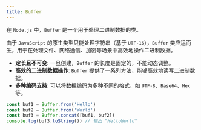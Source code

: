 ```yaml
---
title: Buffer
---
```


在 `Node.js` 中，`Buffer` 是一个用于处理二进制数据的类。

由于 `JavaScript` 的原生类型只能处理字符串（基于 `UTF-16`），`Buffer` 类应运而生，用于在处理文件、网络通信、加密等场景中高效地操作二进制数据。

- **定长且不可变**: 一旦创建，`Buffer` 的长度是固定的，不能动态调整。
- **高效的二进制数据操作**: `Buffer` 提供了一系列方法，能够高效地读写二进制数据。
- **多种编码支持**: 可以将数据编码为多种不同的格式，如 `UTF-8`、`Base64`、`Hex` 等。

```js
const buf1 = Buffer.from('Hello')
const buf2 = Buffer.from('World')
const buf3 = Buffer.concat([buf1, buf2])
console.log(buf3.toString()) // 输出 "HelloWorld"
```
